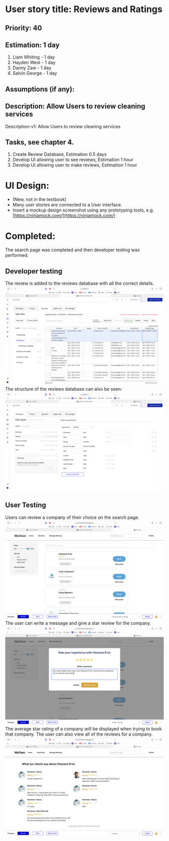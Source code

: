 # User story title: Reviews and Ratings

## Priority: 40

## Estimation: 1 day

1. Liam Whiting -  1 day
2. Hayden West - 1 day
3. Danny Zaw - 1 day
4. Salvin George - 1 day

## Assumptions (if any):

## Description: Allow Users to review cleaning services

Description-v1: Allow Users to review cleaning services

## Tasks, see chapter 4.

1. Create Review Database, Estimation 0.5 days
2. Develop UI allowing user to see reviews, Estimation 1 hour
3. Develop UI allowing user to make reviews, Estimation 1 hour


# UI Design:
* (New, not in the textbook) 
* Many user stories are connected to a User interface.
* Insert a mockup design screenshot using any prototyping tools, e.g. [https://ninjamock.com/](https://ninjamock.com/)

# Completed:
The search page was completed and then developer testing was performed.

## Developer testing
The review is added to the reviews database with all the correct details.  
![Reviews database](../Images/02_Implemented/09_Reviews/04_database_write.png)   
The structure of the reviews database can also be seen:  
![Reviews database structure](../Images/02_Implemented/09_Reviews/05_reviews_datatype.png) 

## User Testing
Users can review a company of their choice on the search page.  
![Search page](../Images/02_Implemented/09_Reviews/01_view_service_providers.png)  
The user can write a message and give a star review for the company.  
![Review](../Images/02_Implemented/09_Reviews/02_submit_review.png)  
The average star rating of a company will be displayed when trying to book that company.
The user can also view all of the reviews for a company.   
![View all reviews](../Images/02_Implemented/09_Reviews/03_all_reviews.png)  

